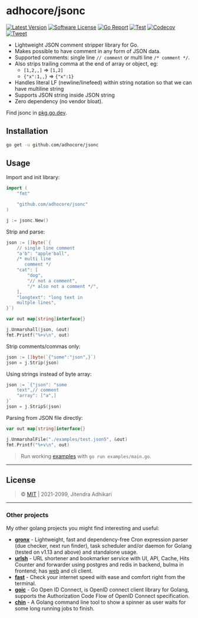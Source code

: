 # adhocore/jsonc

[![Latest Version](https://img.shields.io/github/release/adhocore/jsonc.svg?style=flat-square)](https://github.com/adhocore/jsonc/releases)
[![Software License](https://img.shields.io/badge/license-MIT-brightgreen.svg?style=flat-square)](LICENSE)
[![Go Report](https://goreportcard.com/badge/github.com/adhocore/jsonc)](https://goreportcard.com/report/github.com/adhocore/jsonc)
[![Test](https://github.com/adhocore/jsonc/actions/workflows/test-action.yml/badge.svg)](https://github.com/adhocore/jsonc/actions/workflows/test-action.yml)
[![Codecov](https://img.shields.io/codecov/c/github/adhocore/jsonc/main.svg?style=flat-square)](https://codecov.io/gh/adhocore/jsonc)
[![Tweet](https://img.shields.io/twitter/url/http/shields.io.svg?style=social)](https://twitter.com/intent/tweet?text=Lightweight+fast+and+deps+free+commented+json+parser+for+Golang&url=https://github.com/adhocore/jsonc&hashtags=go,golang,parser,json,json-comment)


- Lightweight JSON comment stripper library for Go.
- Makes possible to have comment in any form of JSON data.
- Supported comments: single line `// comment` or multi line `/* comment */`.
- Also strips trailing comma at the end of array or object, eg:
    - `[1,2,,]` => `[1,2]`
    - `{"x":1,,}` => `{"x":1}`
- Handles literal LF (newline/linefeed) within string notation so that we can have multiline string
- Supports JSON string inside JSON string
- Zero dependency (no vendor bloat).

Find jsonc in [pkg.go.dev](https://pkg.go.dev/github.com/adhocore/jsonc).

## Installation

```sh
go get -u github.com/adhocore/jsonc
```

## Usage

Import and init library:
```go
import (
	"fmt"

	"github.com/adhocore/jsonc"
)

j := jsonc.New()
```

Strip and parse:
```go
json := []byte(`{
	// single line comment
	"a'b": "apple'ball",
	/* multi line
	   comment */
	"cat": [
		"dog",
		"// not a comment",
		"/* also not a comment */",
	],
	"longtext": "long text in
	multple lines",
}`)

var out map[string]interface{}

j.Unmarshall(json, &out)
fmt.Printf("%+v\n", out)
```

Strip comments/commas only:
```go
json := []byte(`{"some":"json",}`)
json = j.Strip(json)
```

Using strings instead of byte array:
```go
json := `{"json": "some
	text",// comment
	"array": ["a",]
}`
json = j.StripS(json)
```

Parsing from JSON file directly:
```go
var out map[string]interface{}

j.UnmarshalFile("./examples/test.json5", &out)
fmt.Printf("%+v\n", out)
```

> Run working [examples](./examples/main.go) with `go run examples/main.go`.

---
## License

> &copy; [MIT](./LICENSE) | 2021-2099, Jitendra Adhikari

---
### Other projects
My other golang projects you might find interesting and useful:

- [**gronx**](https://github.com/adhocore/gronx) - Lightweight, fast and dependency-free Cron expression parser (due checker, next run finder), task scheduler and/or daemon for Golang (tested on v1.13 and above) and standalone usage.
- [**urlsh**](https://github.com/adhocore/urlsh) - URL shortener and bookmarker service with UI, API, Cache, Hits Counter and forwarder using postgres and redis in backend, bulma in frontend; has [web](https://urlssh.xyz) and cli client.
- [**fast**](https://github.com/adhocore/fast) - Check your internet speed with ease and comfort right from the terminal.
- [**goic**](https://github.com/adhocore/goic) - Go Open ID Connect, is OpenID connect client library for Golang, supports the Authorization Code Flow of OpenID Connect specification.
- [**chin**](https://github.com/adhocore/chin) - A Golang command line tool to show a spinner as user waits for some long running jobs to finish.
